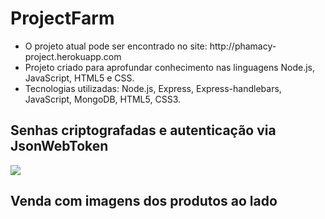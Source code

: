 # ProjectFarm

<ul>
	<li>
    O projeto atual pode ser encontrado no site: http://phamacy-project.herokuapp.com
  </li>  
  
  <li>
		Projeto criado para aprofundar conhecimento nas linguagens Node.js, JavaScript, HTML5 e CSS.
  </li>  
  
  <li>
		Tecnologias utilizadas: Node.js, Express, Express-handlebars, JavaScript, MongoDB, HTML5, CSS3.    
  </li>  
</ul>

<h2>Senhas criptografadas e autenticação via JsonWebToken</h2>
<img src="https://user-images.githubusercontent.com/56002729/102714802-f8741800-42af-11eb-9a13-fd47f26afacd.JPG">


<h2>Venda com imagens dos produtos ao lado</h2>


